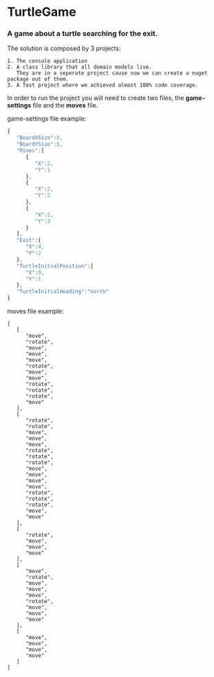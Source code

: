 # TurtleGame
### A game about a turtle searching for the exit.

The solution is composed by 3 projects:

    1. The console application
    2. A class library that all domain models live.
       They are in a seperate project cause now we can create a nuget package out of them.
    3. A Test project where we achieved almost 100% code coverage.


In order to run the project you will need to create two files, the **game-settings** file and the **moves** file.

game-settings file example:
```javascript
{  
   "BoardXSize":5,
   "BoardYSize":5,
   "Mines":[  
      {  
         "X":2,
         "Y":1
      },
      {  
         "X":2,
         "Y":2
      },
      {  
         "X":2,
         "Y":3
      }
   ],
   "Exit":{  
      "X":4,
      "Y":2
   },
   "TurtleInitialPosition":{  
      "X":0,
      "Y":1
   },
   "TurtleInitialHeading":"north"
}
```    

moves file example:
```jaavscript
[  
   [  
      "move",
      "rotate",
      "move",
      "move",
      "move",
      "rotate",
      "move",
      "move",
      "rotate",
      "rotate",
      "rotate",
      "move"
   ],
   [  
      "rotate",
      "rotate",
      "move",
      "move",
      "move",
      "rotate",
      "rotate",
      "rotate",
      "move",
      "move",
      "move",
      "move",
      "rotate",
      "rotate",
      "rotate",
      "move",
      "move"
   ],
   [  
      "rotate",      
      "move",
      "move",
      "move"
   ],
   [  
      "move",      
      "rotate",
      "move",
      "move",
      "move",
      "rotate",
      "move",
      "move",
      "move"
   ],
   [  
      "move",
      "move",
      "move",
      "move"      
   ]
]
```

